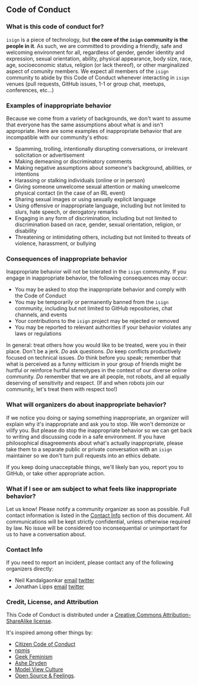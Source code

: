 ## Code of Conduct

### What is this code of conduct for?

`isign` is a piece of technology, but **the core of the `isign` community is the people in it**. As such, we are committed to providing a friendly, safe and welcoming environment for all, regardless of gender, gender identity and expression, sexual orientation, ability, physical appearance, body size, race, age, socioeconomic status, religion (or lack thereof), or other marginalized aspect of comunity members. We expect all members of the `isign` community to abide by this Code of Conduct whenever interacting in `isign` venues (pull requests, GitHub issues, 1-1 or group chat, meetups, conferences, etc...)

### Examples of inappropriate behavior

Because we come from a variety of backgrounds, we don't want to assume that everyone has the same assumptions about what is and isn't appropriate. Here are some examples of inappropriate behavior that are incompatible with our community's ethos:

* Spamming, trolling, intentionally disrupting conversations, or irrelevant solicitation or advertisement
* Making demeaning or discriminatory comments
* Making negative assumptions about someone's background, abilities, or intentions
* Harassing or stalking individuals (online or in person)
* Giving someone unwelcome sexual attention or making unwelcome physical contact (in the case of an IRL event)
* Sharing sexual images or using sexually explicit language
* Using offensive or inappropriate language, including but not limited to slurs, hate speech, or derogatory remarks
* Engaging in any form of discrimination, including but not limited to discrimination based on race, gender, sexual orientation, religion, or disability
* Threatening or intimidating others, including but not limited to threats of violence, harassment, or bullying

### Consequences of inappropriate behavior

Inappropriate behavior will not be tolerated in the `isign` community. If you engage in inappropriate behavior, the following consequences may occur:

* You may be asked to stop the inappropriate behavior and comply with the Code of Conduct
* You may be temporarily or permanently banned from the `isign` community, including but not limited to GitHub repositories, chat channels, and events
* Your contributions to the `isign` project may be rejected or removed
* You may be reported to relevant authorities if your behavior violates any laws or regulations

In general: treat others how you would like to be treated, were you in their place. Don't be a jerk. _Do_ ask questions. _Do_ keep conflicts productively focused on technical issues. _Do_ think before you speak; remember that what is perceived as a funny witticism in your group of friends might be hurtful or reinforce hurtful stereotypes in the context of our diverse online community. _Do_ remember that we are all people, not robots, and all equally deserving of sensitivity and respect. (If and when robots join our community, let's treat them with respect too!)

### What will organizers do about inappropriate behavior?

If we notice you doing or saying something inappropriate, an organizer will explain why it's inappropriate and ask you to stop. We won't demonize or vilify you. But please do stop the inappropriate behavior so we can get back to writing and discussing code in a safe environment. If you have philosophical disagreements about what's actually inappropriate, please take them to a separate public or private conversation with an `isign` maintainer so we don't turn pull requests into an ethics debate.

If you keep doing unacceptable things, we'll likely ban you, report you to GitHub, or take other appropriate action.

### What if I see or am subject to what feels like inappropriate behavior?

Let us know! Please notify a community organizer as soon as possible. Full contact information is listed in the [Contact Info](#contact-info) section of this document. All communications will be kept strictly confidential, unless otherwise required by law. No issue will be considered too inconsequential or unimportant for us to have a conversation about.

### Contact Info

If you need to report an incident, please contact any of the following organizers directly:

* Neil Kandalgaonkar [email](mailto:neilk@neilk.net) [twitter](https://twitter.com/flipzagging/)
* Jonathan Lipps [email](mailto:jlipps@saucelabs.com) [twitter](https://twitter.com/jlipps)

### Credit, License, and Attribution

This Code of Conduct is distributed under a [Creative Commons Attribution-ShareAlike license](http://creativecommons.org/licenses/by-sa/3.0/).

It's inspired among other things by:
* [Citizen Code of Conduct](http://citizencodeofconduct.org/)
* [npmjs](https://www.npmjs.com/policies/conduct)
* [Geek Feminism](http://geekfeminism.wikia.com/wiki/Conference_anti-harassment/Policy)
* [Ashe Dryden](http://www.ashedryden.com/blog/codes-of-conduct-101-faq)
* [Model View Culture](https://modelviewculture.com/issues/events)
* [Open Source & Feelings](http://osfeels.com/conduct).
